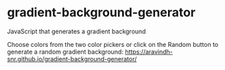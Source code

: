 # gradient-background-generator
JavaScript that generates a gradient background

Choose colors from the two color pickers or click on the Random button to generate a random gradient background:
https://aravindh-snr.github.io/gradient-background-generator/
